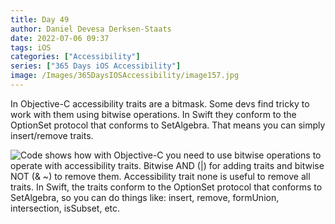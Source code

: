 ```yaml
---
title: Day 49
author: Daniel Devesa Derksen-Staats
date: 2022-07-06 09:37
tags: iOS
categories: ["Accessibility"]
series: ["365 Days iOS Accessibility"]
image: /Images/365DaysIOSAccessibility/image157.jpg
---
```


In Objective-C accessibility traits are a bitmask. Some devs find tricky to work with them using bitwise operations. In Swift they conform to the OptionSet protocol that conforms to SetAlgebra. That means you can simply insert/remove traits.

![Code shows how with Objective-C you need to use bitwise operations to operate with accessibility traits. Bitwise AND (|) for adding traits and bitwise NOT (& ~) to remove them. Accessibility trait none is useful to remove all traits. In Swift, the traits conform to the OptionSet protocol that conforms to SetAlgebra, so you can do things like: insert, remove, formUnion, intersection, isSubset, etc.](/Images/365DaysIOSAccessibility/image157.jpg)